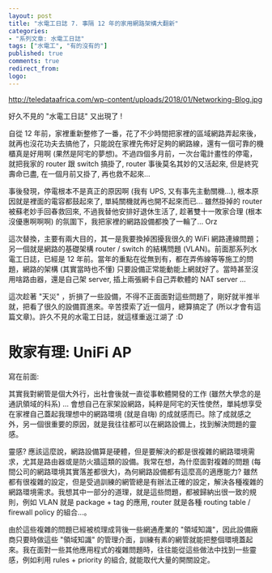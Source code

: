 ```yaml
---
layout: post
title: "水電工日誌 7. 事隔 12 年的家用網路架構大翻新"
categories:
- "系列文章: 水電工日誌"
tags: ["水電工", "有的沒有的"]
published: true
comments: true
redirect_from:
logo: 
---
```


http://teledataafrica.com/wp-content/uploads/2018/01/Networking-Blog.jpg



好久不見的 "水電工日誌" 又出現了 !

自從 12 年前，家裡重新整修了一番，花了不少時間把家裡的區域網路弄起來後，就再也沒花功夫去搞他了，只能說在家裡先佈好足夠的網路線，還有一個可靠的機櫃真是好用啊 (果然是阿宅的夢想)。不過四個多月前，一次台電計畫性的停電，就把我家的 router 跟 switch 搞掛了, router 事後莫名其妙的又活起來, 但是終究壽命已盡, 在一個月前又掛了, 再也救不起來...

事後發現，停電根本不是真正的原因啊 (我有 UPS, 又有事先主動關機...), 根本原因就是裡面的電容都鼓起來了, 單純關機就再也開不起來而已... 雖然掛掉的 router 被蘇老妙手回春救回來, 不過我替他安排好退休生活了, 趁著雙十一敗家合理 (根本沒優惠啊啊啊) 的氛圍下，我把家裡的網路設備都換了一輪了... Orz

這次替換，主要有兩大目的，其一是我要換掉困擾我很久的 WiFi 網路連線問題；另一個就是網路的基礎架構 router / switch 的結構問題 (VLAN)。前面那系列水電工日誌，已經是 12 年前。當年的重點在從無到有，都在弄佈線等等施工的問題，網路的架構 (其實當時也不懂) 只要設備正常能動能上網就好了。當時甚至沒用啥路由器，還是自己架 server, 插上兩張網卡自己弄軟體的 NAT server ...

這次趁著 "天災" ，折損了一些設備，不得不正面面對這些問題了，剛好就半推半就，把看了很久的設備買進來。辛苦摸索了近一個月，總算搞定了 (所以才會有這篇文章)。許久不見的水電工日誌，就這樣重返江湖了 :D





# 敗家有理: UniFi AP
































寫在前面:

其實我對網管是個大外行，出社會後就一直從事軟體開發的工作 (雖然大學念的是通訊領域的科系) ... 會想自己在家架設網路，純粹是阿宅的天性使然，單純想享受在家裡自己蓋起我理想中的網路環境 (就是自嗨) 的成就感而已。除了成就感之外，另一個很重要的原因，就是我往往都可以在網路設備上，找到解決問題的靈感。

靈感? 應該這麼說，網路設備算是硬體，但是要解決的都是很複雜的網路環境需求，尤其是路由器或是防火牆這類的設備。我常在想，為什麼面對複雜的問題 (每間公司的網路環境其實落差都很大)，為何網路設備都有這麼高的適應能力? 雖然都有很複雜的設定，但是受過訓練的網管總是有辦法正確的設定，解決各種複雜的網路環境需求。我想其中一部分的道理，就是這些問題，都被歸納出很一致的規則，例如 VLAN 就是 package + tag 的應用, router 就是各種 routing table / firewall policy 的組合...。

由於這些複雜的問題已經被梳理成背後一些網通產業的 "領域知識"，因此設備廠商只要時做這些 "領域知識" 的管理介面，訓練有素的網管就能把整個環境蓋起來。我在面對一些其他應用程式的複雜問題時，往往能從這些做法中找到一些靈感，例如利用 rules + priority 的組合, 就能取代大量的開關設定。